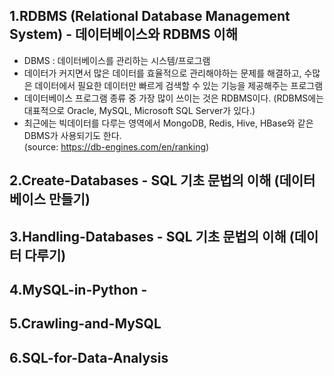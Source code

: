 1.RDBMS (Relational Database Management System) - 데이터베이스와 RDBMS 이해
----------------------------
- DBMS : 데이터베이스를 관리하는 시스템/프로그램
- 데이터가 커지면서 많은 데이터를 효율적으로 관리해야하는 문제를 해결하고, 수많은 데이터에서 필요한 데이터만 빠르게 검색할 수 있는 기능을 제공해주는 프로그램
- 데이터베이스 프로그램 종류 중 가장 많이 쓰이는 것은 RDBMS이다. (RDBMS에는 대표적으로 Oracle, MySQL, Microsoft SQL Server가 있다.)
- 최근에는 빅데이터를 다루는 영역에서 MongoDB, Redis, Hive, HBase와 같은 DBMS가 사용되기도 한다.  
(source: https://db-engines.com/en/ranking)



2.Create-Databases  - SQL 기초 문법의 이해 (데이터베이스 만들기)
----------------------------



3.Handling-Databases  - SQL 기초 문법의 이해 (데이터 다루기)
----------------------------



4.MySQL-in-Python -   
----------------------------



5.Crawling-and-MySQL  
----------------------------



6.SQL-for-Data-Analysis  
----------------------------

